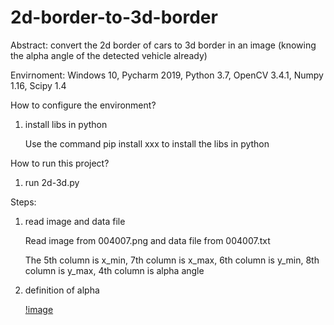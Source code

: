 # 2d-border-to-3d-border
Abstract: convert the 2d border of cars to 3d border in an image (knowing the alpha angle of the detected vehicle already)

Envirnoment: Windows 10, Pycharm 2019, Python 3.7, OpenCV 3.4.1, Numpy 1.16, Scipy 1.4

How to configure the environment?

1. install libs in python

    Use the command pip install xxx to install the libs in python

How to run this project?

1. run 2d-3d.py

Steps:

1. read image and data file

    Read image from 004007.png and data file from 004007.txt
    
    The 5th column is x_min, 7th column is x_max, 6th column is y_min, 8th column is y_max, 4th column is alpha angle
    
2. definition of alpha

    [!image](https://github.com/zhongzebin/2d-border-to-3d-border/blob/master/images%20for%20readme/alpha.PNG)
